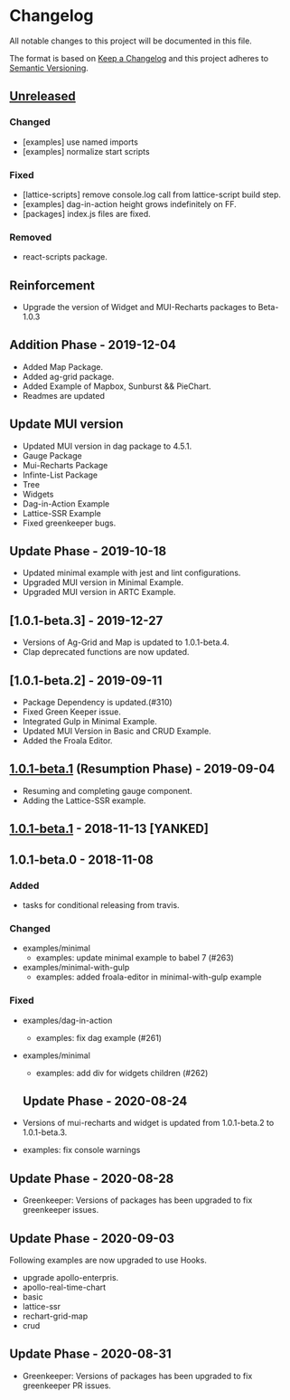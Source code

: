# Changelog
All notable changes to this project will be documented in this file.

The format is based on [Keep a Changelog](http://keepachangelog.com/en/1.0.0/)
and this project adheres to [Semantic Versioning](http://semver.org/spec/v2.0.0.html).

## [Unreleased]
### Changed
- [examples] use named imports
- [examples] normalize start scripts

### Fixed
- [lattice-scripts] remove console.log call from lattice-script build step.
- [examples] dag-in-action height grows indefinitely on FF.
- [packages] index.js files are fixed.

### Removed
- react-scripts package.

## Reinforcement
- Upgrade the version of Widget and MUI-Recharts packages to Beta-1.0.3

## Addition Phase - 2019-12-04
- Added Map Package.
- Added ag-grid package.
- Added Example of Mapbox, Sunburst && PieChart.
- Readmes are updated

## Update MUI version
- Updated MUI version in dag package to 4.5.1.
- Gauge Package
- Mui-Recharts Package
- Infinte-List Package
- Tree
- Widgets
- Dag-in-Action Example
- Lattice-SSR Example
- Fixed greenkeeper bugs.

## Update Phase - 2019-10-18
- Updated minimal example with jest and lint configurations.
- Upgraded MUI version in Minimal Example.
- Upgraded MUI version in ARTC Example.

## [1.0.1-beta.3] - 2019-12-27
- Versions of Ag-Grid and Map is updated to 1.0.1-beta.4.
- Clap deprecated functions are now updated.

## [1.0.1-beta.2] - 2019-09-11
- Package Dependency is updated.(#310)
- Fixed Green Keeper issue.
- Integrated Gulp in Minimal Example.
- Updated MUI Version in Basic and CRUD Example.
- Added the Froala Editor.

## [1.0.1-beta.1] (Resumption Phase) - 2019-09-04
- Resuming and completing gauge component.
- Adding the Lattice-SSR example.

## [1.0.1-beta.1] - 2018-11-13 [YANKED]

## 1.0.1-beta.0 - 2018-11-08
### Added
- tasks for conditional releasing from travis.

### Changed
- examples/minimal
  - examples: update minimal example to babel 7 (#263)
- examples/minimal-with-gulp
  - examples: added froala-editor in minimal-with-gulp example

### Fixed
- examples/dag-in-action
  - examples: fix dag example (#261)
- examples/minimal
  - examples: add div for widgets children (#262)

  ## Update Phase - 2020-08-24
- Versions of mui-recharts and widget is updated from 1.0.1-beta.2 to 1.0.1-beta.3.
- examples: fix console warnings

## Update Phase - 2020-08-28
- Greenkeeper: Versions of packages has been upgraded to fix greenkeeper issues.

## Update Phase - 2020-09-03
Following examples are now upgraded to use Hooks.
  - upgrade apollo-enterpris.
  - apollo-real-time-chart
  - basic
  - lattice-ssr
  - rechart-grid-map
  - crud

## Update Phase - 2020-08-31
- Greenkeeper: Versions of packages has been upgraded to fix greenkeeper PR issues.

[unreleased]: https://github.com/:latticejs/lattice/compare/v1.0.1-beta.1...HEAD
[1.0.1-beta.1]: https://github.com/:latticejs/lattice/compare/v1.0.1-beta.0...v1.0.1-beta.1
